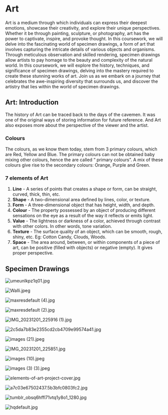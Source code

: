 # Art

Art is a medium through which individuals can express their deepest emotions, showcase their creativity, and explore their unique perspectives. Whether it be through painting, sculpture, or photography, art has the power to captivate, inspire, and provoke thought. In this coursework, we will delve into the fascinating world of specimen drawings, a form of art that involves capturing the intricate details of various objects and organisms. Through meticulous observation and skilled rendering, specimen drawings allow artists to pay homage to the beauty and complexity of the natural world. In this coursework, we will explore the history, techniques, and significance of specimen drawings, delving into the mastery required to create these stunning works of art. Join us as we embark on a journey that celebrates the awe-inspiring diversity that surrounds us, and discover the artistry that lies within the world of specimen drawings.

## Art: Introduction

The history of Art can be traced back to the days of the cavemen. It was one of the original ways of storing information for future reference. And Art also exposes more about the perspective of the viewer and the artist.

### Colours

The colours, as we know them today, stem from 3 primary colours, which are Red, Yellow and Blue. The primary colours can not be obtained baby mixing other colours, hence the are called “ primary colours”. A mix of these colours give rise to the secondary colours: Orange, Purple and Green.

### 7 elements of Art

1. **Line** - A series of points that creates a shape or form, can be straight, curved, thick, thin, etc.
2. **Shape** - A two-dimensional area defined by lines, color, or texture.
3. **Form** - A three-dimensional object that has height, width, and depth.
4. **Colour** - The property possessed by an object of producing different sensations on the eye as a result of the way it reflects or emits light.
5. **Value** - The lightness or darkness of a color, achieved through contrast with other colors. In other words, tone variation.
6. **Texture** - The surface quality of an object, which can be smooth, rough, shiny, etc. Eg: Cotton Candy, Clouds, Woods.
7. **Space** - The area around, between, or within components of a piece of art, can be positive (filled with objects) or negative (empty). It gives proper perspective.

## Specimen Drawings

![umeunlkpz1q01.jpg](https://res.craft.do/user/full/34ae8ebc-d508-7305-20e2-17e06364862c/doc/3491F8B8-527B-4029-A8C5-FBF1AF7CCE2D/3c27dd43-c8b8-4f84-9981-4c9fd43b405b)

![Walli.jpeg](https://res.craft.do/user/full/34ae8ebc-d508-7305-20e2-17e06364862c/doc/3491F8B8-527B-4029-A8C5-FBF1AF7CCE2D/2d9b59d7-a123-4205-99e2-65cca6b92fed)

![maxresdefault (4).jpg](https://res.craft.do/user/full/34ae8ebc-d508-7305-20e2-17e06364862c/doc/3491F8B8-527B-4029-A8C5-FBF1AF7CCE2D/95379f14-ba0b-4736-a5ee-36fb38aadfa6)

![maxresdefault (2).jpg](https://res.craft.do/user/full/34ae8ebc-d508-7305-20e2-17e06364862c/doc/3491F8B8-527B-4029-A8C5-FBF1AF7CCE2D/626eb7a9-d4cb-49e2-9778-a5af057e79dd)

![IMG\_20231201\_225916 (1).jpg](https://res.craft.do/user/full/34ae8ebc-d508-7305-20e2-17e06364862c/doc/3491F8B8-527B-4029-A8C5-FBF1AF7CCE2D/6617580e-2fb1-46b0-a593-344c15dcff83)

![2c5da7b83e2355cd2cb4709e99574a41.jpg](https://res.craft.do/user/full/34ae8ebc-d508-7305-20e2-17e06364862c/doc/3491F8B8-527B-4029-A8C5-FBF1AF7CCE2D/78c2b07c-5523-449d-a95b-830f57f986ad)

![images (21).jpeg](https://res.craft.do/user/full/34ae8ebc-d508-7305-20e2-17e06364862c/doc/3491F8B8-527B-4029-A8C5-FBF1AF7CCE2D/96a72a10-9c01-4df4-8771-7a617e53d4ef)

![IMG\_20231201\_225851.jpg](https://res.craft.do/user/full/34ae8ebc-d508-7305-20e2-17e06364862c/doc/3491F8B8-527B-4029-A8C5-FBF1AF7CCE2D/f53757c1-f925-4571-affa-14493f215e91)

![images (10).jpeg](https://res.craft.do/user/full/34ae8ebc-d508-7305-20e2-17e06364862c/doc/3491F8B8-527B-4029-A8C5-FBF1AF7CCE2D/d596ad4b-0a22-4c13-84ba-1b1e602695ba)

![images (3) (3).jpeg](https://res.craft.do/user/full/34ae8ebc-d508-7305-20e2-17e06364862c/doc/3491F8B8-527B-4029-A8C5-FBF1AF7CCE2D/4ecd499c-3ca7-4d98-aeb1-4d7689df7838)

![elements-of-art-project-cover.jpg](https://res.craft.do/user/full/34ae8ebc-d508-7305-20e2-17e06364862c/doc/3491F8B8-527B-4029-A8C5-FBF1AF7CCE2D/0dd72546-479f-4f66-a064-5eb68d463704)

![a7c03e67502437.5b3bfc0803fc2.jpg](https://res.craft.do/user/full/34ae8ebc-d508-7305-20e2-17e06364862c/doc/3491F8B8-527B-4029-A8C5-FBF1AF7CCE2D/0e625975-0582-4546-a41e-c29c271c8c7b)

![tumblr\_obsq6hffl71vtq1y8o1\_1280.jpg](https://res.craft.do/user/full/34ae8ebc-d508-7305-20e2-17e06364862c/doc/3491F8B8-527B-4029-A8C5-FBF1AF7CCE2D/268cde60-d1a4-4461-a5a8-027d6abb3111)

![hqdefault.jpg](https://res.craft.do/user/full/34ae8ebc-d508-7305-20e2-17e06364862c/doc/3491F8B8-527B-4029-A8C5-FBF1AF7CCE2D/46148e48-9f29-43b9-a2fe-8fb9c299f2a8)
